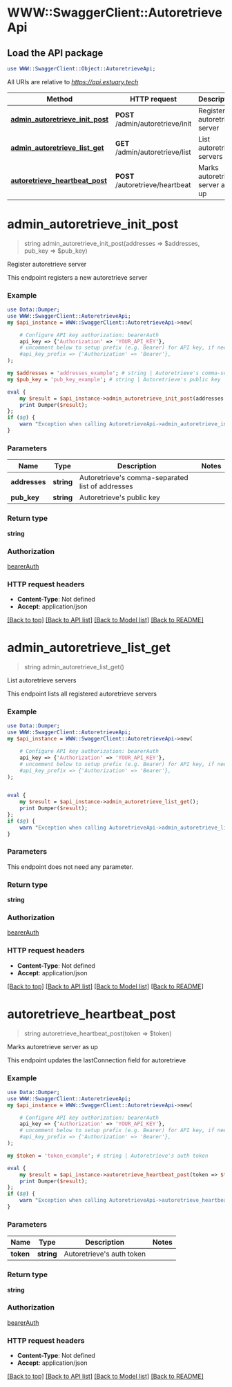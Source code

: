# WWW::SwaggerClient::AutoretrieveApi

## Load the API package
```perl
use WWW::SwaggerClient::Object::AutoretrieveApi;
```

All URIs are relative to *https://api.estuary.tech*

Method | HTTP request | Description
------------- | ------------- | -------------
[**admin_autoretrieve_init_post**](AutoretrieveApi.md#admin_autoretrieve_init_post) | **POST** /admin/autoretrieve/init | Register autoretrieve server
[**admin_autoretrieve_list_get**](AutoretrieveApi.md#admin_autoretrieve_list_get) | **GET** /admin/autoretrieve/list | List autoretrieve servers
[**autoretrieve_heartbeat_post**](AutoretrieveApi.md#autoretrieve_heartbeat_post) | **POST** /autoretrieve/heartbeat | Marks autoretrieve server as up


# **admin_autoretrieve_init_post**
> string admin_autoretrieve_init_post(addresses => $addresses, pub_key => $pub_key)

Register autoretrieve server

This endpoint registers a new autoretrieve server

### Example 
```perl
use Data::Dumper;
use WWW::SwaggerClient::AutoretrieveApi;
my $api_instance = WWW::SwaggerClient::AutoretrieveApi->new(

    # Configure API key authorization: bearerAuth
    api_key => {'Authorization' => 'YOUR_API_KEY'},
    # uncomment below to setup prefix (e.g. Bearer) for API key, if needed
    #api_key_prefix => {'Authorization' => 'Bearer'},
);

my $addresses = 'addresses_example'; # string | Autoretrieve's comma-separated list of addresses
my $pub_key = 'pub_key_example'; # string | Autoretrieve's public key

eval { 
    my $result = $api_instance->admin_autoretrieve_init_post(addresses => $addresses, pub_key => $pub_key);
    print Dumper($result);
};
if ($@) {
    warn "Exception when calling AutoretrieveApi->admin_autoretrieve_init_post: $@\n";
}
```

### Parameters

Name | Type | Description  | Notes
------------- | ------------- | ------------- | -------------
 **addresses** | **string**| Autoretrieve&#39;s comma-separated list of addresses | 
 **pub_key** | **string**| Autoretrieve&#39;s public key | 

### Return type

**string**

### Authorization

[bearerAuth](../README.md#bearerAuth)

### HTTP request headers

 - **Content-Type**: Not defined
 - **Accept**: application/json

[[Back to top]](#) [[Back to API list]](../README.md#documentation-for-api-endpoints) [[Back to Model list]](../README.md#documentation-for-models) [[Back to README]](../README.md)

# **admin_autoretrieve_list_get**
> string admin_autoretrieve_list_get()

List autoretrieve servers

This endpoint lists all registered autoretrieve servers

### Example 
```perl
use Data::Dumper;
use WWW::SwaggerClient::AutoretrieveApi;
my $api_instance = WWW::SwaggerClient::AutoretrieveApi->new(

    # Configure API key authorization: bearerAuth
    api_key => {'Authorization' => 'YOUR_API_KEY'},
    # uncomment below to setup prefix (e.g. Bearer) for API key, if needed
    #api_key_prefix => {'Authorization' => 'Bearer'},
);


eval { 
    my $result = $api_instance->admin_autoretrieve_list_get();
    print Dumper($result);
};
if ($@) {
    warn "Exception when calling AutoretrieveApi->admin_autoretrieve_list_get: $@\n";
}
```

### Parameters
This endpoint does not need any parameter.

### Return type

**string**

### Authorization

[bearerAuth](../README.md#bearerAuth)

### HTTP request headers

 - **Content-Type**: Not defined
 - **Accept**: application/json

[[Back to top]](#) [[Back to API list]](../README.md#documentation-for-api-endpoints) [[Back to Model list]](../README.md#documentation-for-models) [[Back to README]](../README.md)

# **autoretrieve_heartbeat_post**
> string autoretrieve_heartbeat_post(token => $token)

Marks autoretrieve server as up

This endpoint updates the lastConnection field for autoretrieve

### Example 
```perl
use Data::Dumper;
use WWW::SwaggerClient::AutoretrieveApi;
my $api_instance = WWW::SwaggerClient::AutoretrieveApi->new(

    # Configure API key authorization: bearerAuth
    api_key => {'Authorization' => 'YOUR_API_KEY'},
    # uncomment below to setup prefix (e.g. Bearer) for API key, if needed
    #api_key_prefix => {'Authorization' => 'Bearer'},
);

my $token = 'token_example'; # string | Autoretrieve's auth token

eval { 
    my $result = $api_instance->autoretrieve_heartbeat_post(token => $token);
    print Dumper($result);
};
if ($@) {
    warn "Exception when calling AutoretrieveApi->autoretrieve_heartbeat_post: $@\n";
}
```

### Parameters

Name | Type | Description  | Notes
------------- | ------------- | ------------- | -------------
 **token** | **string**| Autoretrieve&#39;s auth token | 

### Return type

**string**

### Authorization

[bearerAuth](../README.md#bearerAuth)

### HTTP request headers

 - **Content-Type**: Not defined
 - **Accept**: application/json

[[Back to top]](#) [[Back to API list]](../README.md#documentation-for-api-endpoints) [[Back to Model list]](../README.md#documentation-for-models) [[Back to README]](../README.md)

